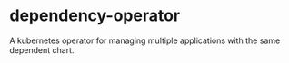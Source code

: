 # dependency-operator
A kubernetes operator for managing multiple applications with the same dependent chart.
